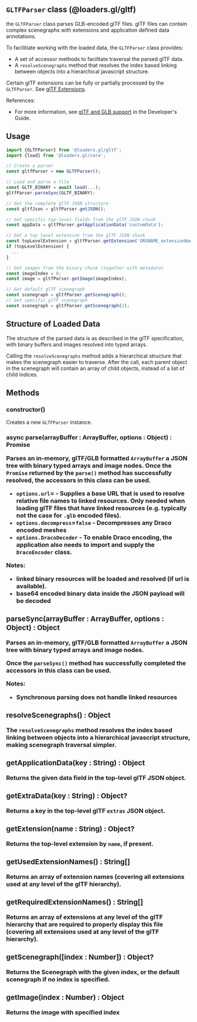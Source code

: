 ## `GLTFParser` class (@loaders.gl/gltf)

the `GLTFParser` class parses GLB-encoded glTF files. glTF files can contain complex scenegraphs with extensions and application defined data annotations.

To facilitiate working with the loaded data, the `GLTFParser` class provides:

- A set of accessor methods to facilitate traversal the parsed glTF data.
- A `resolveScenegraphs` method that resolves the index based linking between objects into a hierarchical javascript structure.

Certain glTF extensions can be fully or partially processed by the `GLTFParser`. See [glTF Extensions](docs/api-reference/gltf-loaders/gltf-extensions.md).

References:

- For more information, see [glTF and GLB support](docs/) in the Developer's Guide.

## Usage

```js
import {GLTFParser} from '@loaders.gl/gltf';
import {load} from '@loaders.gl/core';

// Create a parser
const gltfParser = new GLTFParser();

// Load and parse a file
const GLTF_BINARY = await load(...);
gltfParser.parseSync(GLTF_BINARY);

// Get the complete glTF JSON structure
const gltfJson = gltfParser.getJSON();

// Get specific top-level fields from the glTF JSON chunk
const appData = gltfParser.getApplicationData('customData');

// Get a top level extension from the glTF JSON chunk
const topLevelExtension = gltfParser.getExtension('ORGNAME_extensionName');
if (topLevelExtension) {
  ...
}

// Get images from the binary chunk (together with metadata)
const imageIndex = 0;
const image = gltfParser.getImage(imageIndex);

// Get default glTF scenegraph
const scenegraph = gltfParser.getScenegraph();
// Get specific glTF scenegraph
const scenegraph = gltfParser.getScenegraph(2);
```

## Structure of Loaded Data

The structure of the parsed data is as described in the glTF specification, with binary buffers and images resolved into typed arrays.

Calling the `resolveScenegraphs` method adds a hierarchical structure that makes the scenegraph easier to traverse. After the call, each parent object in the scenegraph will contain an array of child objects, instead of a list of child indices.

## Methods

### constructor()

Creates a new `GLTFParser` instance.

### async parse(arrayBuffer : ArrayBuffer, options : Object) : Promise<Object>

Parses an in-memory, glTF/GLB formatted `ArrayBuffer` a JSON tree with binary typed arrays and image nodes. Once the `Promise` returned by the `parse()` method has successfully resolved, the accessors in this class can be used.

- `options.url`= - Supplies a base URL that is used to resolve relative file names to linked resources. Only needed when loading glTF files that have linked resources (e.g. typically not the case for `.glb` encoded files).
- `options.decompress`=`false` - Decompresses any Draco encoded meshes
- `options.DracoDecoder` - To enable Draco encoding, the application also needs to import and supply the `DracoEncoder` class.

Notes:

- linked binary resources will be loaded and resolved (if url is available).
- base64 encoded binary data inside the JSON payload will be decoded

### parseSync(arrayBuffer : ArrayBuffer, options : Object) : Object

Parses an in-memory, glTF/GLB formatted `ArrayBuffer` a JSON tree with binary typed arrays and image nodes.

Once the `parseSync()` method has successfully completed the accessors in this class can be used.

Notes:

- **Synchronous parsing does not handle linked resources**

### resolveScenegraphs() : Object

The `resolveScenegraphs` method resolves the index based linking between objects into a hierarchical javascript structure, making scenegraph traversal simpler.

### getApplicationData(key : String) : Object

Returns the given data field in the top-level glTF JSON object.

### getExtraData(key : String) : Object?

Returns a key in the top-level glTF `extras` JSON object.

### getExtension(name : String) : Object?

Returns the top-level extension by `name`, if present.

### getUsedExtensionNames() : String[]

Returns an array of extension names (covering all extensions used at any level of the glTF hierarchy).

### getRequiredExtensionNames() : String[]

Returns an array of extensions at any level of the glTF hierarchy that are required to properly display this file (covering all extensions used at any level of the glTF hierarchy).

### getScenegraph([index : Number]) : Object?

Returns the Scenegraph with the given index, or the default scenegraph if no index is specified.

### getImage(index : Number) : Object

Returns the image with specified index
